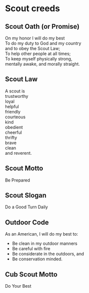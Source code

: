 # Scout creeds

## Scout Oath (or Promise)
On my honor I will do my best<br>
To do my duty to God and my country <br>
and to obey the Scout Law; <br>
To help other people at all times; <br>
To keep myself physically strong, <br>
mentally awake, and morally straight.<br>

## Scout Law

A scout is<br>
trustworthy<br>
loyal<br>
helpful<br>
friendly<br>
courteous<br>
kind<br>
obedient<br>
cheerful<br>
thrifty<br>
brave<br>
clean<br>
and reverent.

## Scout Motto

Be Prepared

## Scout Slogan

Do a Good Turn Daily

## Outdoor Code

As an American, I will do my best to:<br>

* Be clean in my outdoor manners
* Be careful with fire
* Be considerate in the outdoors, and
* Be conservation minded.

## Cub Scout Motto

Do Your Best
